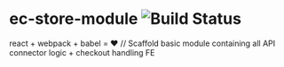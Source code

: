 # ec-store-module ![Build Status](https://travis-ci.org/SlootSantos/ec-store-module.svg?branch=master)
react + webpack + babel = :heart: // Scaffold basic module containing all API connector logic + checkout handling FE 
